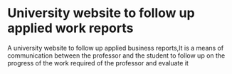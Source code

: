# University website to follow up applied work reports
 A university website to follow up applied business reports,It is a means of communication between the professor and the student to follow up on the progress of the work required of the professor and evaluate it
